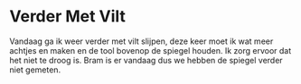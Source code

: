 # Verder Met Vilt
Vandaag ga ik weer verder met vilt slijpen, deze keer moet ik wat meer achtjes en maken en de tool bovenop de spiegel houden. Ik zorg ervoor dat het niet te droog is. Bram is er vandaag dus we hebben de spiegel verder niet gemeten.